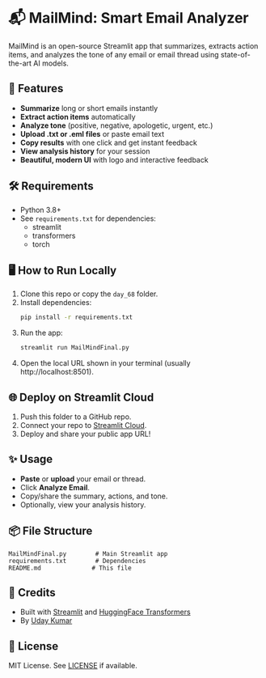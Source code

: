 # 📬 MailMind: Smart Email Analyzer

MailMind is an open-source Streamlit app that summarizes, extracts action items, and analyzes the tone of any email or email thread using state-of-the-art AI models.

## 🚀 Features
- **Summarize** long or short emails instantly
- **Extract action items** automatically
- **Analyze tone** (positive, negative, apologetic, urgent, etc.)
- **Upload .txt or .eml files** or paste email text
- **Copy results** with one click and get instant feedback
- **View analysis history** for your session
- **Beautiful, modern UI** with logo and interactive feedback

## 🛠️ Requirements
- Python 3.8+
- See `requirements.txt` for dependencies:
  - streamlit
  - transformers
  - torch

## 🖥️ How to Run Locally
1. Clone this repo or copy the `day_68` folder.
2. Install dependencies:
   ```bash
   pip install -r requirements.txt
   ```
3. Run the app:
   ```bash
   streamlit run MailMindFinal.py
   ```
4. Open the local URL shown in your terminal (usually http://localhost:8501).

## 🌐 Deploy on Streamlit Cloud
1. Push this folder to a GitHub repo.
2. Connect your repo to [Streamlit Cloud](https://streamlit.io/cloud).
3. Deploy and share your public app URL!

## ✨ Usage
- **Paste** or **upload** your email or thread.
- Click **Analyze Email**.
- Copy/share the summary, actions, and tone.
- Optionally, view your analysis history.

## 📦 File Structure
```
MailMindFinal.py        # Main Streamlit app
requirements.txt        # Dependencies
README.md              # This file
```

## 🙏 Credits
- Built with [Streamlit](https://streamlit.io/) and [HuggingFace Transformers](https://huggingface.co/transformers/)
- By [Uday Kumar](https://github.com/ud-ai-journey)

## 📝 License
MIT License. See [LICENSE](../LICENSE) if available.
